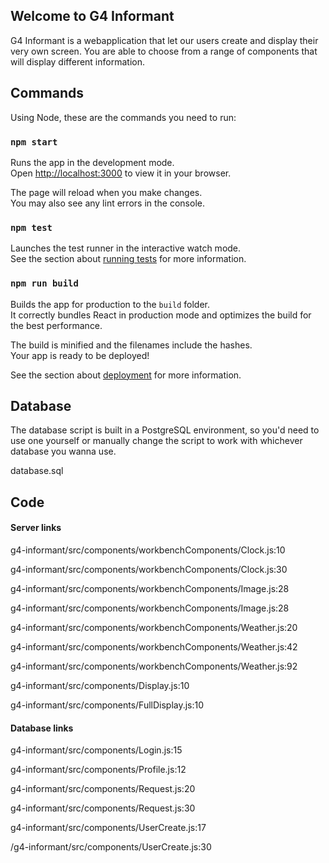 ## Welcome to G4 Informant

G4 Informant is a webapplication that let our users create and display their very own screen.
You are able to choose from a range of components that will display different information.

## Commands

Using Node, these are the commands you need to run:

### `npm start`

Runs the app in the development mode.\
Open [http://localhost:3000](http://localhost:3000) to view it in your browser.

The page will reload when you make changes.\
You may also see any lint errors in the console.

### `npm test`

Launches the test runner in the interactive watch mode.\
See the section about [running tests](https://facebook.github.io/create-react-app/docs/running-tests) for more information.

### `npm run build`

Builds the app for production to the `build` folder.\
It correctly bundles React in production mode and optimizes the build for the best performance.

The build is minified and the filenames include the hashes.\
Your app is ready to be deployed!

See the section about [deployment](https://facebook.github.io/create-react-app/docs/deployment) for more information.

## Database

The database script is built in a PostgreSQL environment,
so you'd need to use one yourself or manually change the script to work with whichever database you wanna use.

database.sql

## Code

#### Server links
g4-informant/src/components/workbenchComponents/Clock.js:10

g4-informant/src/components/workbenchComponents/Clock.js:30

g4-informant/src/components/workbenchComponents/Image.js:28

g4-informant/src/components/workbenchComponents/Image.js:28

g4-informant/src/components/workbenchComponents/Weather.js:20

g4-informant/src/components/workbenchComponents/Weather.js:42

g4-informant/src/components/workbenchComponents/Weather.js:92

g4-informant/src/components/Display.js:10

g4-informant/src/components/FullDisplay.js:10

#### Database links

g4-informant/src/components/Login.js:15

g4-informant/src/components/Profile.js:12

g4-informant/src/components/Request.js:20

g4-informant/src/components/Request.js:30

g4-informant/src/components/UserCreate.js:17

/g4-informant/src/components/UserCreate.js:30

